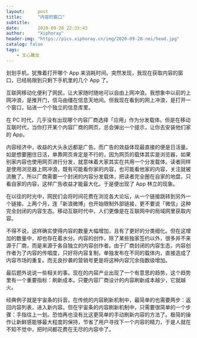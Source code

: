 ```yaml
---
layout:     post
title:      "内容的窗口"
subtitle:  
date:       2020-09-28 22:33:43
author:     "Xiphoray"
header-img: "https://pics.xiphoray.cn/img/2020-09-28-nei/head.jpg"
catalog: false
tags:     
    - 文心雕龙
---
```




划划手机，犹豫着打开哪个 App 来消耗时间。突然发现，我现在获取内容的窗口，已经局限到只剩下手机里的几个 App 了。

互联网移动化便利了网民，让大家随时随地可以自由上网冲浪。我想象中以前的上网冲浪，是推开门，信马由缰在信息天地间。但我现在看到的网上冲浪，是打开一个窗口，钻进一个个独立的信息库里。

在 PC 时代，几乎没有出现哪个内容厂商选择「应用」作为分发载体。但是在移动互联时代，当你打开某个内容厂商的网页，总会弹出一个提示，让你去安装他们家的 App。

内容经济中，收益的大头永远都是广告。而广告的效益体现最直接的便是日活量。如是想要圈住日活，单靠网页肯定是不行的，因为网页的载体其实是浏览器，如果别家内容也使用网页进行分发，就意味着大家其实在共用一个分发载体。读者同样是使用浏览器上网冲浪，既有可能看你家的内容，也可能看他家的内容，关注就被流散了。所以厂商需要一个封闭的内容分发载体，把读者完全圈在自家的地盘，只看自家的内容，这样广告收益才能最大化。于是便出现了 App 林立的现象。

在以往的时光中，网民们会将时间花费在浏览各大论坛，从一个链接跳转到另外一个链接。上两个月，连「新浪微博」也开始限制外部链接，更不要说「微信」这种完全封闭的内容生态。移动互联时代中，人们更像是在互联网中的局域网里获取内容。

不得不说，这样确实使得内容的数量大幅增加，且有了更好的分类细化。但在这增加的数量中，却也存在着水分。内容的创作，除了某些独家签约以外，很多并不来源于厂商，而是来源于各自独立的内容创作者。由于厂商封闭的内容生态，内容创作者为了内容的传唱度，只好将内容复制，单独发布在不同的载体内，直接造成了内容市场的重复。而无良抄袭的营销号更是将这种内容冗余指数级增加。

最后题外说说一些相关的事。现在的内容产业出现了一个有意思的趋势，这个趋势里有一个重要指标：刷新成本。只要内容厂商设计的内容刷新成本越少，它就越火。

经典例子就是宇宙条的抖音。在传统的内容刷新机制中，最简单的也需要两步：返回内容列表，进入新内容。但在宇宙条的内容刷新机制中，只需要很简单的一个步骤：手指往上一划。恐怕再也没有比这更简单的手动刷新内容的方法了。极简的操作让新鲜感能够最大程度的保持，节省了用户寻找下一个内容的精力，于是人就在不知不觉中，把时间都花费在无尽的内容中了。

